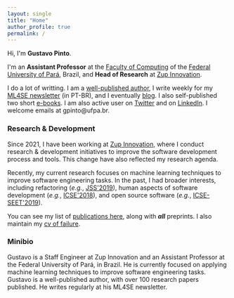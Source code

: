 ```yaml
---
layout: single
title: "Home"
author_profile: true
permalink: /
---
```


Hi, I'm **Gustavo Pinto**.

I'm an **Assistant Professor** at the [Faculty of Computing](http://www.computacao.ufpa.br/) of the [Federal University of Pará](http://www.ufpa.br/), Brazil, and **Head of Research** at [Zup Innovation](https://www.zup.com.br/). 

I do a lot of writting. I am a [well-published author](/publications), I write weekly for my [ML4SE newsletter](https://ml4se.substack.com/) (in PT-BR), and I eventually [blog](https://gustavopinto.medium.com/). I also self-published two short [e-books](/books). I am also active user on [Twitter](http://twitter.com/gustavopinto/) and on [LinkedIn](https://www.linkedin.com/in/ghlp/). I welcome emails at gpinto<span style="display:none">ignorethis</span>@ufpa.br.

### Research & Development

Since 2021, I have been working at [Zup Innovation](https://www.zup.com.br/), where I conduct research & development initiatives to improve the software development process and tools. This change have also reflected my research agenda. 

Recently, my current research focuses on machine learning techniques to improve software engineering tasks. In the past, I had broader interests, including refactoring (*e.g.*, [JSS'2019](http://gustavopinto.org/lost+found/jss2019b.pdf)), human aspects of software development (*e.g.*, [ICSE'2018](http://gustavopinto.github.io/lost+found/icse2018.pdf)), and open source software (*e.g.*, [ICSE-SEET'2019](http://gustavopinto.github.io/lost+found/icse-seet2019.pdf)).

You can see my list of [publications here](/publications), along with ***all*** preprints. I also maintain my [cv of failure](/cv-of-failures).


### Minibio

Gustavo is a Staff Engineer at Zup Innovation and an Assistant Professor at the Federal University of Pará, in Brazil. He is currently focused on applying machine learning techniques to improve software engineering tasks. Gustavo is a well-published author, with over 100 research papers published. He writes regularly at his ML4SE newsletter. 